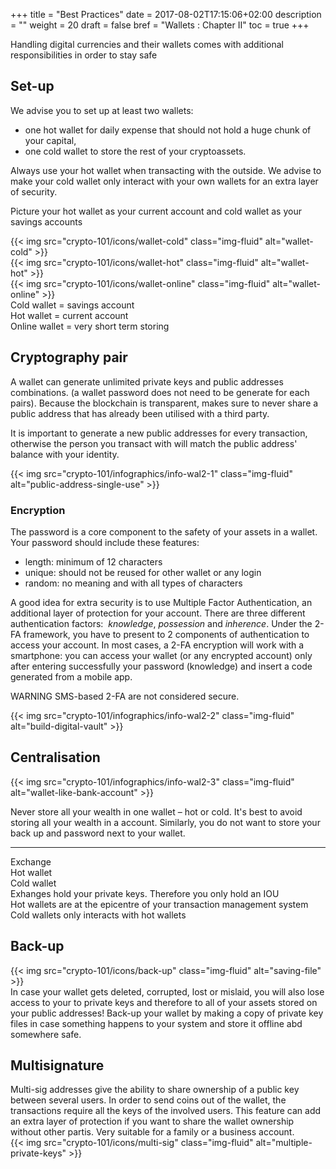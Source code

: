 +++
title = "Best Practices"
date = 2017-08-02T17:15:06+02:00
description = ""
weight = 20
draft = false
bref = "Wallets : Chapter II"
toc = true
+++


Handling digital currencies and their wallets comes with additional responsibilities in order to stay safe



## Set-up


We advise you to set up at least two wallets:

* one hot wallet for daily expense that should not hold a huge chunk of your capital,
* one cold wallet to store the rest of your cryptoassets.

Always use your hot wallet when transacting with the outside. We advise to make your cold wallet only interact with your own wallets for an extra layer of security.

Picture your hot wallet as your current account and cold wallet as your savings accounts




<div class="container">
  <div class="row">
    <div class="col">
     {{< img src="crypto-101/icons/wallet-cold" class="img-fluid" alt="wallet-cold" >}}
    </div>
    <div class="col">
      {{< img src="crypto-101/icons/wallet-hot" class="img-fluid" alt="wallet-hot" >}}
    </div>
    <div class="col">
      {{< img src="crypto-101/icons/wallet-online" class="img-fluid" alt="wallet-online" >}}
    </div>
  </div>
   <div class="row">
    <div class="col">
      Cold wallet = savings account
    </div>
    <div class="col">
      Hot wallet = current account
    </div>
    <div class="col">
      Online wallet = very short term storing
    </div>
  </div>
</div>



## Cryptography pair

A wallet can generate unlimited private keys and public addresses combinations. (a wallet password does not need to be generate for each pairs). Because the blockchain is transparent, makes sure to never share a public address that has already been utilised with a third party.

It is important to generate a new public addresses for every transaction, otherwise the person you transact with will match the public address' balance with your identity.


{{< img src="crypto-101/infographics/info-wal2-1" class="img-fluid" alt="public-address-single-use" >}}




### Encryption


The password is a core component to the safety of your assets in a wallet. Your password should include these features:

* length: minimum of 12 characters
* unique: should not be reused for other wallet or any login
* random: no meaning and with all types of characters

A good idea for extra security is to use Multiple Factor Authentication, an additional layer of protection for your account. There are three different authentication factors:  _knowledge_, _possession_ and _inherence_. 
Under the 2-FA framework, you have to present to 2 components of authentication to access your account.
In most cases, a 2-FA encryption will work with a smartphone: you can access your wallet (or any encrypted account) only after entering successfully your password (knowledge) and insert a code generated from a mobile app.

WARNING SMS-based 2-FA are not considered secure.

{{< img src="crypto-101/infographics/info-wal2-2" class="img-fluid" alt="build-digital-vault" >}}



## Centralisation


{{< img src="crypto-101/infographics/info-wal2-3" class="img-fluid" alt="wallet-like-bank-account" >}}


Never store all your wealth in one wallet – hot or cold. It's best to avoid storing all your wealth in a account.
Similarly, you do not want to store your back up and password next to your wallet.


------



<div class="container">
  <div class="row">
    <div class="col">
     Exchange
    </div>
    <div class="col">
      Hot wallet
    </div>
    <div class="col">
      Cold wallet
    </div>
  </div>
   <div class="row">
    <div class="col">
    Exhanges hold your private keys. Therefore you only hold an IOU
    </div>
    <div class="col">
    Hot wallets are at the epicentre of your transaction management system
    </div>
    <div class="col">
    Cold wallets only interacts with hot wallets
    </div>
  </div>
</div>




## Back-up



<div class="container">
  <div class="row">
    <div class="col">
     {{< img src="crypto-101/icons/back-up" class="img-fluid" alt="saving-file" >}}
    </div>
    <div class="col">
      In case your wallet gets deleted, corrupted, lost or mislaid, you will also lose access to your to private keys and therefore to all of your assets stored on your public addresses! 
Back-up your wallet by making a copy of private key files in case something happens to your system and store it offline abd somewhere safe.
    </div>
  </div>
</div>



## Multisignature
<div class="container">
  <div class="row">
    <div class="col">
     Multi-sig addresses give the ability to share ownership of a public key between several users. In order to send coins out of the wallet, the transactions require all the keys of the involved users.
This feature can add an extra layer of protection if you want to share the wallet ownership without other partis. Very suitable for a family or a business account.
    </div>
    <div class="col">
      {{< img src="crypto-101/icons/multi-sig" class="img-fluid" alt="multiple-private-keys" >}}
    </div>
  </div>
</div>

